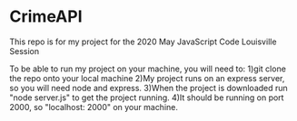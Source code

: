 # CrimeAPI
This repo is for my project for the 2020 May JavaScript Code Louisville Session

To be able to run my project on your machine, you will need to:
1)git clone the repo onto your local machine
2)My project runs on an express server, so you will need node and express.
3)When the project is downloaded run "node server.js" to get the project running.
4)It should be running on port 2000, so "localhost: 2000" on your machine.




